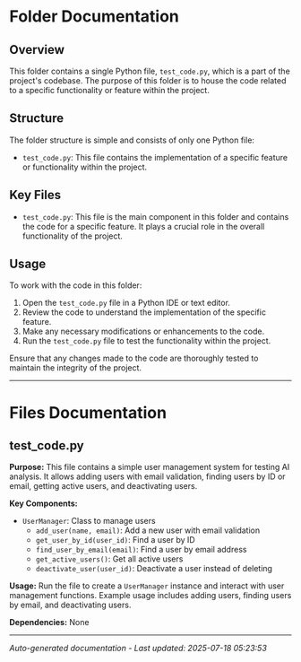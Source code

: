 # Folder Documentation

## Overview
This folder contains a single Python file, `test_code.py`, which is a part of the project's codebase. The purpose of this folder is to house the code related to a specific functionality or feature within the project.

## Structure
The folder structure is simple and consists of only one Python file:
- `test_code.py`: This file contains the implementation of a specific feature or functionality within the project.

## Key Files
- `test_code.py`: This file is the main component in this folder and contains the code for a specific feature. It plays a crucial role in the overall functionality of the project.

## Usage
To work with the code in this folder:
1. Open the `test_code.py` file in a Python IDE or text editor.
2. Review the code to understand the implementation of the specific feature.
3. Make any necessary modifications or enhancements to the code.
4. Run the `test_code.py` file to test the functionality within the project.

Ensure that any changes made to the code are thoroughly tested to maintain the integrity of the project.

---

# Files Documentation

## test_code.py

**Purpose:** This file contains a simple user management system for testing AI analysis. It allows adding users with email validation, finding users by ID or email, getting active users, and deactivating users.

**Key Components:**
- `UserManager`: Class to manage users
  - `add_user(name, email)`: Add a new user with email validation
  - `get_user_by_id(user_id)`: Find a user by ID
  - `find_user_by_email(email)`: Find a user by email address
  - `get_active_users()`: Get all active users
  - `deactivate_user(user_id)`: Deactivate a user instead of deleting

**Usage:** Run the file to create a `UserManager` instance and interact with user management functions. Example usage includes adding users, finding users by email, and deactivating users.

**Dependencies:** None

---
*Auto-generated documentation - Last updated: 2025-07-18 05:23:53*
